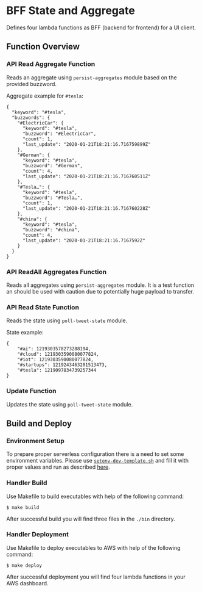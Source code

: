 # BFF State and Aggregate

Defines four lambda functions as BFF (backend for frontend) for a UI client.

## Function Overview 

### API Read Aggregate Function

Reads an aggregate using `persist-aggregates` module based on the provided buzzword.

Aggregate example for `#tesla`:

```
{
  "keyword": "#tesla",
  "buzzwords": {
    "#ElectricCar": {
      "keyword": "#tesla",
      "buzzword": "#ElectricCar",
      "count": 1,
      "last_update": "2020-01-21T18:21:16.716759899Z"
    },
    "#German": {
      "keyword": "#tesla",
      "buzzword": "#German",
      "count": 4,
      "last_update": "2020-01-21T18:21:16.716760511Z"
    },
    "#Tesla…": {
      "keyword": "#tesla",
      "buzzword": "#Tesla…",
      "count": 1,
      "last_update": "2020-01-21T18:21:16.716760228Z"
    },
    "#china": {
      "keyword": "#tesla",
      "buzzword": "#china",
      "count": 4,
      "last_update": "2020-01-21T18:21:16.7167592Z"
    }
  }
}
``` 

### API ReadAll Aggregates Function

Reads all aggregates using `persist-aggregates` module.
It is a test function an should be used with caution due to potentially huge payload to transfer.

### API Read State Function

Reads the state using `poll-tweet-state` module. 

State example:
```(json)
{
    "#ai": 1219303578273288194,
    "#cloud": 1219303590080077824,
    "#iot": 1219303590080077824,
    "#startups": 1219243463201513473,
    "#tesla": 1219097834739257344
}
```

### Update Function

Updates the state using `poll-tweet-state` module.

## Build and Deploy

### Environment Setup

To prepare proper serverless configuration there is a need to set some environment variables. 
Please use [`setenv-dev-template.sh`](../setenv-dev-template.sh) and fill it with proper values 
and run as described [here](../README.md).

### Handler Build

Use Makefile to build executables with help of the following command:
```
$ make build
```
After successful build you will find three files in the `./bin` directory. 

### Handler Deployment

Use Makefile to deploy executables to AWS with help of the following command:
```
$ make deploy
```
After successful deployment you will find four lambda functions in your AWS dashboard.
